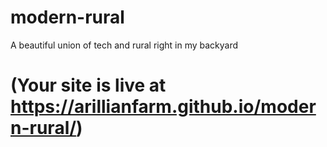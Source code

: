 # modern-rural
A beautiful union of tech and rural right in my backyard

# (Your site is live at https://arillianfarm.github.io/modern-rural/)